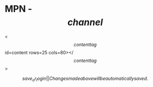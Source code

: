 # MPN - $$channel$$

<$$contenttag$$ id=content rows=25 cols=80></$$contenttag$$>

$$save_or_login||Changes made above will be automatically saved.$$
